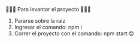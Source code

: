 🌟🌟🌟 Para levantar el proyecto 🌟🌟🌟

1. Pararse sobre la raiz
2. Ingresar el comando: npm i
3. Correr el proyecto con el comando: npm start 😊
